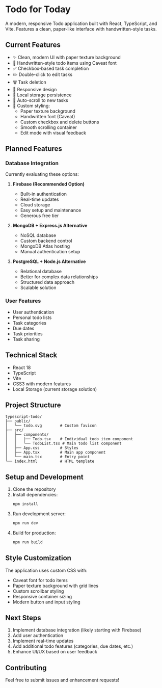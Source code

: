 # Todo for Today

A modern, responsive Todo application built with React, TypeScript, and Vite. Features a clean, paper-like interface with handwritten-style tasks.

## Current Features

- ✨ Clean, modern UI with paper texture background
- 📝 Handwritten-style todo items using Caveat font
- ✅ Checkbox-based task completion
- ✏️ Double-click to edit tasks
- 🗑️ Task deletion
- 📱 Responsive design
- 💾 Local storage persistence
- 🔄 Auto-scroll to new tasks
- 🎨 Custom styling:
  - Paper texture background
  - Handwritten font (Caveat)
  - Custom checkbox and delete buttons
  - Smooth scrolling container
  - Edit mode with visual feedback

## Planned Features

### Database Integration
Currently evaluating these options:

1. **Firebase (Recommended Option)**
   - Built-in authentication
   - Real-time updates
   - Cloud storage
   - Easy setup and maintenance
   - Generous free tier

2. **MongoDB + Express.js Alternative**
   - NoSQL database
   - Custom backend control
   - MongoDB Atlas hosting
   - Manual authentication setup

3. **PostgreSQL + Node.js Alternative**
   - Relational database
   - Better for complex data relationships
   - Structured data approach
   - Scalable solution

### User Features
- User authentication
- Personal todo lists
- Task categories
- Due dates
- Task priorities
- Task sharing

## Technical Stack

- React 18
- TypeScript
- Vite
- CSS3 with modern features
- Local Storage (current storage solution)

## Project Structure

```
typescript-todo/
├── public/
│   └── todo.svg        # Custom favicon
├── src/
│   ├── components/
│   │   ├── Todo.tsx    # Individual todo item component
│   │   └── TodoList.tsx # Main todo list component
│   ├── App.css         # Styles
│   ├── App.tsx         # Main app component
│   └── main.tsx        # Entry point
└── index.html          # HTML template
```

## Setup and Development

1. Clone the repository
2. Install dependencies:
   ```bash
   npm install
   ```
3. Run development server:
   ```bash
   npm run dev
   ```
4. Build for production:
   ```bash
   npm run build
   ```

## Style Customization

The application uses custom CSS with:
- Caveat font for todo items
- Paper texture background with grid lines
- Custom scrollbar styling
- Responsive container sizing
- Modern button and input styling

## Next Steps

1. Implement database integration (likely starting with Firebase)
2. Add user authentication
3. Implement real-time updates
4. Add additional todo features (categories, due dates, etc.)
5. Enhance UI/UX based on user feedback

## Contributing

Feel free to submit issues and enhancement requests!
